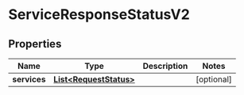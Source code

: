 
# ServiceResponseStatusV2

## Properties
Name | Type | Description | Notes
------------ | ------------- | ------------- | -------------
**services** | [**List&lt;RequestStatus&gt;**](RequestStatus.md) |  |  [optional]



